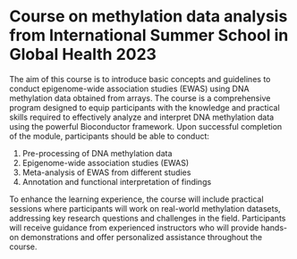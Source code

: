 # Course on methylation data analysis from International Summer School in Global Health 2023

The aim of this course is to introduce basic concepts and guidelines to conduct epigenome-wide association studies (EWAS) using DNA
methylation data obtained from arrays. The course is a comprehensive program designed to equip participants with the knowledge and practical skills required to effectively analyze and interpret DNA methylation data using the powerful Bioconductor framework. Upon successful completion of the module, participants should be able to conduct:

1) Pre-processing of DNA methylation data
2) Epigenome-wide association studies (EWAS)
3) Meta-analysis of EWAS from different studies
4) Annotation and functional interpretation of findings

To enhance the learning experience, the course will include practical sessions where participants will work on real-world methylation datasets, addressing key research questions and challenges in the field. Participants will receive guidance from experienced instructors who will provide hands-on demonstrations and offer personalized assistance throughout the course.
